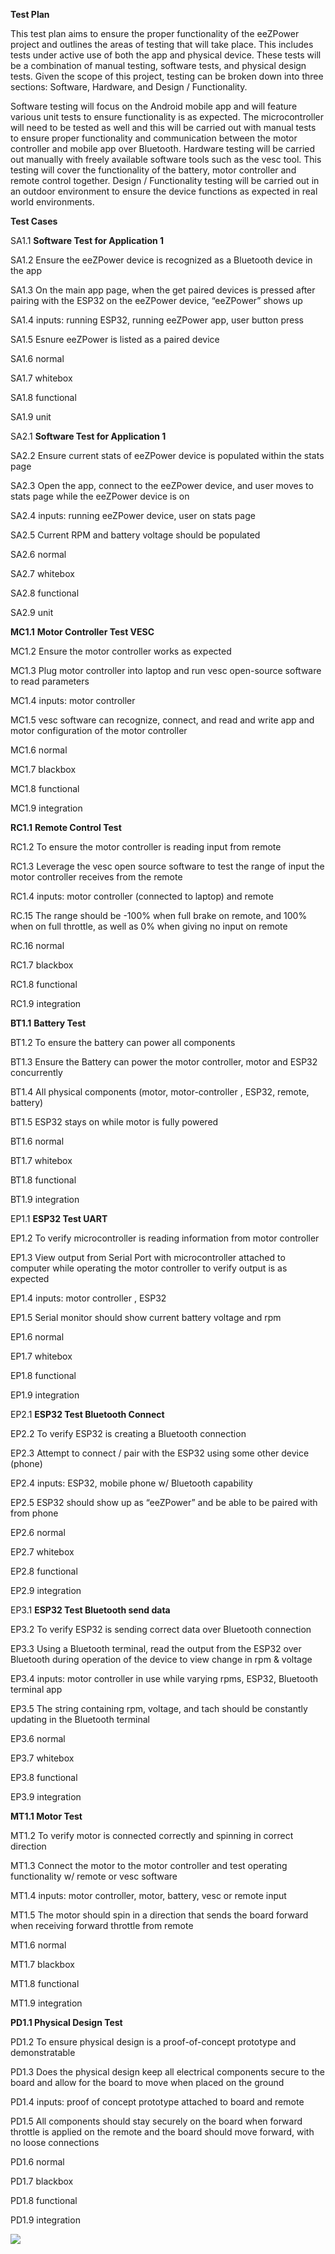 **Test Plan**

This test plan aims to ensure the proper functionality of the eeZPower project and outlines the areas of testing that will take place. This includes tests under active use of both the app and physical device. These tests will be a combination of manual testing, software tests, and physical design tests. Given the scope of this project, testing can be broken down into three sections: Software, Hardware, and Design / Functionality. 

Software testing will focus on the Android mobile app and will feature various unit tests to ensure functionality is as expected. The microcontroller will need to be tested as well and this will be carried out with manual tests to ensure proper functionality and communication between the motor controller and mobile app over Bluetooth. Hardware testing will be carried out manually with freely available software tools such as the vesc tool. This testing will cover the functionality of the battery, motor controller and remote control together. Design / Functionality testing will be carried out in an outdoor environment to ensure the device functions as expected in real world environments.

**Test Cases**

SA1.1		**Software Test for Application 1**

SA1.2		Ensure the eeZPower device is recognized as a Bluetooth device in the app

SA1.3		On the main app page, when the get paired devices is pressed after pairing with the ESP32 on the eeZPower device, “eeZPower” shows up

SA1.4		inputs: running ESP32, running eeZPower app, user button press

SA1.5		Esnure eeZPower is listed as a paired device

SA1.6		normal

SA1.7		whitebox

SA1.8		functional

SA1.9		unit

SA2.1		**Software Test for Application 1**

SA2.2		Ensure current stats of eeZPower device is populated within the stats page

SA2.3		Open the app, connect to the eeZPower device, and user moves to stats page while the eeZPower device is on

SA2.4		inputs: running eeZPower device, user on stats page

SA2.5		Current RPM and battery voltage should be populated

SA2.6		normal

SA2.7		whitebox

SA2.8		functional

SA2.9		unit

**MC1.1**		**Motor Controller Test VESC**

MC1.2		Ensure the motor controller works as expected

MC1.3		Plug motor controller into laptop and run vesc open-source software to read parameters

MC1.4		inputs: motor controller

MC1.5		vesc software can recognize, connect, and read and write app and motor configuration of the motor controller

MC1.6		normal

MC1.7		blackbox 

MC1.8		functional

MC1.9		integration

**RC1.1**		**Remote Control Test**

RC1.2		To ensure the motor controller is reading input from remote

RC1.3		Leverage the vesc open source software to test the range of input the motor controller receives from the remote

RC1.4		inputs: motor controller (connected to laptop) and remote

RC.15		The range should be -100% when full brake on remote, and 100% when on full throttle, as well as 0% when giving no input on remote

RC.16		normal

RC1.7		blackbox 

RC1.8		functional

RC1.9		integration

**BT1.1**		**Battery Test**

BT1.2		To ensure the battery can power all components

BT1.3		Ensure the Battery can power the motor controller, motor and ESP32 concurrently

BT1.4		All physical components (motor, motor-controller , ESP32, remote, battery)

BT1.5		ESP32 stays on while motor is fully powered

BT1.6		normal

BT1.7		whitebox

BT1.8		functional

BT1.9		integration

EP1.1		**ESP32 Test UART**

EP1.2		To verify microcontroller is reading information from motor controller

EP1.3		View output from Serial Port with microcontroller attached to computer while operating the motor controller to verify output is as expected

EP1.4		inputs: motor controller , ESP32

EP1.5		Serial monitor should show current battery voltage and rpm

EP1.6		normal

EP1.7		whitebox

EP1.8		functional

EP1.9		integration

EP2.1		**ESP32 Test Bluetooth Connect**

EP2.2		To verify ESP32 is creating a Bluetooth connection

EP2.3		Attempt to connect / pair with the ESP32 using some other device (phone)

EP2.4		inputs: ESP32, mobile phone w/ Bluetooth capability

EP2.5		ESP32 should show up as “eeZPower” and be able to be paired with from phone

EP2.6		normal

EP2.7		whitebox

EP2.8		functional

EP2.9		integration

EP3.1		**ESP32 Test Bluetooth send data**

EP3.2		To verify ESP32 is sending correct data over Bluetooth connection

EP3.3		Using a Bluetooth terminal, read the output from the ESP32 over Bluetooth during operation of the device to view change in rpm & voltage

EP3.4		inputs: motor controller in use while varying rpms, ESP32, Bluetooth terminal app

EP3.5		The string containing rpm, voltage, and tach should be constantly updating in the Bluetooth terminal

EP3.6		normal

EP3.7		whitebox

EP3.8		functional

EP3.9		integration

**MT1.1		Motor Test**

MT1.2		To verify motor is connected correctly and spinning in correct direction

MT1.3		Connect the motor to the motor controller and test operating functionality w/ remote or vesc software

MT1.4		inputs: motor controller, motor, battery, vesc or remote input

MT1.5		The motor should spin in a direction that sends the board forward when receiving forward throttle from remote

MT1.6		normal

MT1.7		blackbox

MT1.8		functional

MT1.9		integration

**PD1.1		Physical Design Test**

PD1.2		To ensure physical design is a proof-of-concept prototype and demonstratable

PD1.3		Does the physical design keep all electrical components secure to the board and allow for the board to move when placed on the ground

PD1.4		inputs: proof of concept prototype attached to board and remote

PD1.5		All components should stay securely on the board when forward throttle is applied on the remote and the board should move forward, with no loose connections

PD1.6		normal

PD1.7		blackbox

PD1.8		functional

PD1.9		integration

![](Aspose.Words.779489a5-eed5-4d52-a950-bf35179ebc19.001.png)
